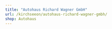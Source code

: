 ```yaml
---
title: "Autohaus Richard Wagner GmbH"
url: /kirchseeon/autohaus-richard-wagner-gmbh/
shop: Autohaus
---
```

